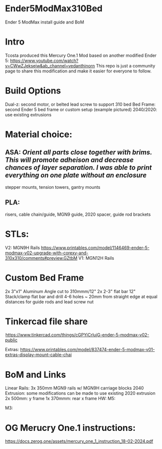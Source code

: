 # Ender5ModMax310Bed
Ender 5 ModMax install guide and BoM

# Intro
Tcosta produced this Mercury One.1 Mod based on another modified Ender 5: https://www.youtube.com/watch?v=CWwZJeksejw&ab_channel=vedanthinorn
This repo is just a community page to share this modification and make it easier for everyone to follow.

# Build Options
Dual-z: second motor, or belted lead screw to support 310 bed
Bed Frame: second Ender 5 bed frame or custom setup (example pictured)
2040/2020: use existing extrusions

# Material choice:
## ASA: *Orient all parts close together with brims. This will promote adheison and decrease chances of layer separation. I was able to print everything on one plate without an enclosure*
stepper mounts, tension towers, gantry mounts

## PLA: 
risers, cable chain/guide, MGN9 guide, 2020 spacer, guide rod brackets

# STLs:
V2: MGN9H Rails
https://www.printables.com/model/1146469-ender-5-modmax-v02-upgrade-with-corexy-and-310x310/comments#preview.GZtbM
V1: MGN12H Rails

# Custom Bed Frame
2x 3"x1" Aluminum Angle cut to 310mmm/12"
2x 2-3" flat bar 12"
Stack/clamp flat bar and drill 4-6 holes ~ 20mm from straight edge at equal distances for guide rods and lead screw nut

# Tinkercad file share
 https://www.tinkercad.com/things/cGPYiCrlujG-ender-5-modmax-v02-public

Extras:
https://www.printables.com/model/837474-ender-5-modmax-v01-extras-display-mount-cable-chai


# BoM and Links
Linear Rails: 
3x 350mm MGN9 rails w/ MGN9H carriage blocks
2040 Extrusion: some modifications can be made to use existing 2020 extrusion
2x 500mm: y frame
1x 370mmm: rear x frame
HW:
M5:

M3:


# OG Merucry One.1 instructions:
https://docs.zerog.one/assets/mercury_one_1_instruction_18-02-2024.pdf


